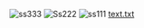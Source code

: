 ![ss333](https://user-images.githubusercontent.com/113862309/195349596-f1ac2bba-992f-45e0-bed3-108d486c74cb.png)
![Ss222](https://user-images.githubusercontent.com/113862309/195349609-39af3a60-d201-4d78-84b0-f385521b767d.png)
![ss111](https://user-images.githubusercontent.com/113862309/195349619-85b1d949-be57-4b9b-8dfc-9b99184d063b.png)
[text.txt](https://github.com/Faisaltu14/Linux-users-groups-task/files/9765043/text.txt)
